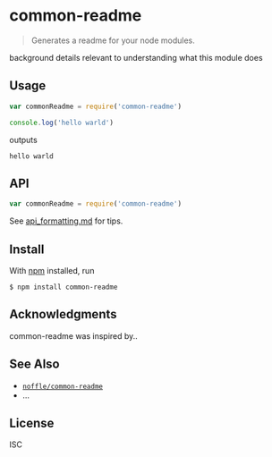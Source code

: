 # common-readme

> Generates a readme for your node modules.

background details relevant to understanding what this module does

## Usage

```js
var commonReadme = require('common-readme')

console.log('hello warld')
```

outputs

```
hello warld
```

## API

```js
var commonReadme = require('common-readme')
```

See [api_formatting.md](api_formatting.md) for tips.

## Install

With [npm](https://npmjs.org/) installed, run

```
$ npm install common-readme
```

## Acknowledgments

common-readme was inspired by..

## See Also

- [`noffle/common-readme`](https://github.com/noffle/common-readme)
- ...

## License

ISC

